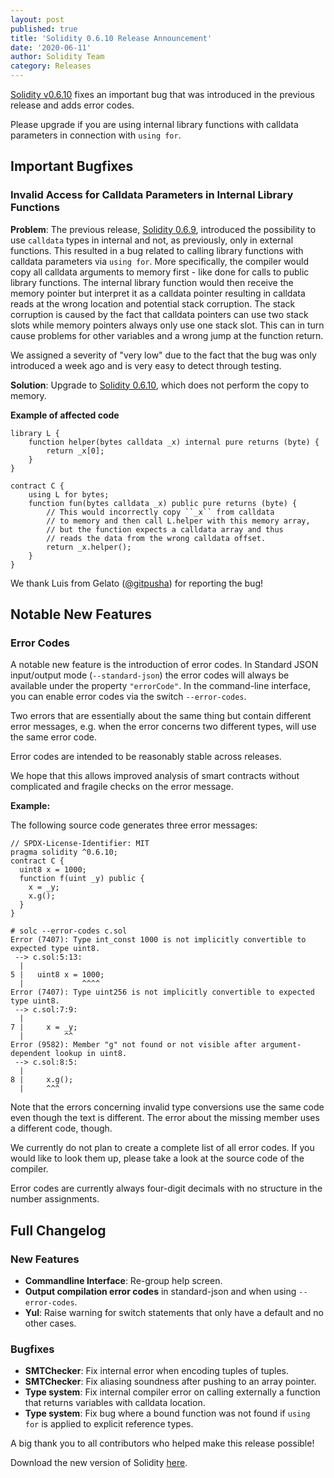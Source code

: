 ```yaml
---
layout: post
published: true
title: 'Solidity 0.6.10 Release Announcement'
date: '2020-06-11'
author: Solidity Team
category: Releases
---
```


[Solidity v0.6.10](https://github.com/ethereum/solidity/releases/tag/v0.6.10) fixes an important bug that was introduced in the previous release and adds error codes.

Please upgrade if you are using internal library functions with calldata parameters in connection with ``using for``.

## Important Bugfixes

### Invalid Access for Calldata Parameters in Internal Library Functions

**Problem**: The previous release, [Solidity 0.6.9](https://github.com/ethereum/solidity/releases/tag/v0.6.9), introduced the possibility to use ``calldata`` types in internal and not, as previously, only in external functions.
This resulted in a bug related to calling library functions with calldata parameters via ``using for``.
More specifically, the compiler would copy all calldata arguments to memory first - like done for calls to public library functions.
The internal library function would then receive the memory pointer but interpret it as a calldata pointer resulting in
calldata reads at the wrong location and potential stack corruption. The stack corruption is caused by the fact that
calldata pointers can use two stack slots while memory pointers always only use one stack slot. This can in turn cause
problems for other variables and a wrong jump at the function return.

We assigned a severity of "very low" due to the fact that the bug was only introduced a week ago
and is very easy to detect through testing.

**Solution**: Upgrade to [Solidity 0.6.10](https://github.com/ethereum/solidity/releases/tag/v0.6.10), which does not perform the copy to memory.

**Example of affected code**

```solidity
library L {
    function helper(bytes calldata _x) internal pure returns (byte) {
        return _x[0];
    }
}

contract C {
    using L for bytes;
    function fun(bytes calldata _x) public pure returns (byte) {
        // This would incorrectly copy ``_x`` from calldata
        // to memory and then call L.helper with this memory array,
        // but the function expects a calldata array and thus
        // reads the data from the wrong calldata offset.
        return _x.helper();
    }
}
```
We thank Luis from Gelato ([@gitpusha](https://github.com/gitpusha)) for reporting the bug!

## Notable New Features 

### Error Codes

A notable new feature is the introduction of error codes. In Standard JSON input/output mode
(``--standard-json``) the error codes will always be available under the property ``"errorCode"``.
In the command-line interface, you can enable error codes via the switch ``--error-codes``.

Two errors that are essentially about the same thing but contain different error messages, e.g. when the error concerns two different types, will use the same error code.

Error codes are intended to be reasonably stable across releases.

We hope that this allows improved analysis of smart contracts without complicated and fragile checks on the error message.

**Example:**

The following source code generates three error messages:

```solidity
// SPDX-License-Identifier: MIT
pragma solidity ^0.6.10;
contract C {
  uint8 x = 1000;
  function f(uint _y) public {
    x = _y;
    x.g();
  }
}
```

```
# solc --error-codes c.sol
Error (7407): Type int_const 1000 is not implicitly convertible to expected type uint8.
 --> c.sol:5:13:
  |
5 |   uint8 x = 1000;
  |             ^^^^
Error (7407): Type uint256 is not implicitly convertible to expected type uint8.
 --> c.sol:7:9:
  |
7 |     x = _y;
  |         ^^
Error (9582): Member "g" not found or not visible after argument-dependent lookup in uint8.
 --> c.sol:8:5:
  |
8 |     x.g();
  |     ^^^
```

Note that the errors concerning invalid type conversions use the same code even though the text is different.
The error about the missing member uses a different code, though.

We currently do not plan to create a complete list of all error codes. If you would like to look them up, please take a look at the source code of the compiler.

Error codes are currently always four-digit decimals with no structure in the number assignments.

## Full Changelog

### New Features

 * **Commandline Interface**: Re-group help screen.
 * **Output compilation error codes** in standard-json and when using ``--error-codes``.
 * **Yul**: Raise warning for switch statements that only have a default and no other cases.

### Bugfixes

* **SMTChecker**: Fix internal error when encoding tuples of tuples.
* **SMTChecker**: Fix aliasing soundness after pushing to an array pointer.
* **Type system**: Fix internal compiler error on calling externally a function that returns variables with calldata location.
* **Type system**: Fix bug where a bound function was not found if ``using for`` is applied to explicit reference types.

A big thank you to all contributors who helped make this release possible!

Download the new version of Solidity [here](https://github.com/ethereum/solidity/releases/tag/v0.6.10).
